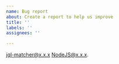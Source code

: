 ```yaml
---
name: Bug report
about: Create a report to help us improve
title: ''
labels: ''
assignees: ''

---
```


<!-- Provide versions where you encountered this bug -->

jql-matcher@x.x.x
NodeJS@x.x.x.
